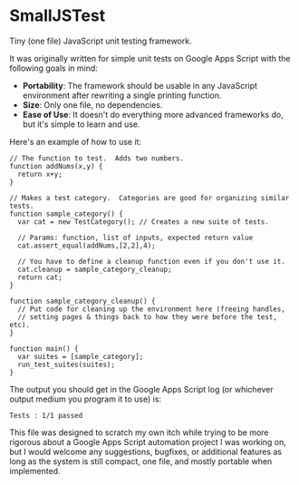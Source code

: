 SmallJSTest
===========

Tiny (one file) JavaScript unit testing framework.

It was originally written for simple unit tests on Google Apps Script with the
following goals in mind:

* __Portability__: The framework should be usable in any JavaScript environment
  after rewriting a single printing function.
* __Size__: Only one file, no dependencies.
* __Ease of Use__: It doesn't do everything more advanced frameworks do, but
  it's simple to learn and use.

Here's an example of how to use it:

    // The function to test.  Adds two numbers.
    function addNums(x,y) {
      return x+y;
    }
    
    // Makes a test category.  Categories are good for organizing similar tests.
    function sample_category() {
      var cat = new TestCategory(); // Creates a new suite of tests.
    
      // Params: function, list of inputs, expected return value
      cat.assert_equal(addNums,[2,2],4);

      // You have to define a cleanup function even if you don't use it.
      cat.cleanup = sample_category_cleanup;
      return cat;
    }
    
    function sample_category_cleanup() {
      // Put code for cleaning up the environment here (freeing handles,
      // setting pages & things back to how they were before the test, etc).
    }
    
    function main() {
      var suites = [sample_category];
      run_test_suites(suites);
    }

The output you should get in the Google Apps Script log (or whichever output
medium you program it to use) is:

    Tests : 1/1 passed

This file was designed to scratch my own itch while trying to be more rigorous
about a Google Apps Script automation project I was working on, but I would
welcome any suggestions, bugfixes, or additional features as long as the system
is still compact, one file, and mostly portable when implemented.